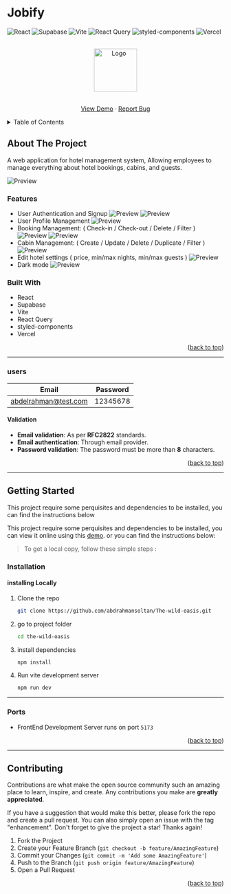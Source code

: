# Jobify

<div id="top"></div>

![React](https://img.shields.io/badge/React-20232A?style=for-the-badge&logo=react&logoColor=61DAFB)
![Supabase](https://img.shields.io/badge/Supabase-181818?style=for-the-badge&logo=supabase&logoColor=white)
![Vite](https://img.shields.io/badge/Vite-B73BFE?style=for-the-badge&logo=vite&logoColor=FFD62E)
![React Query](https://img.shields.io/badge/React_Query-FF4154?style=for-the-badge&logo=React_Query&logoColor=white)
![styled-components](https://img.shields.io/badge/styled--components-DB7093?style=for-the-badge&logo=styled-components&logoColor=white)
![Vercel](https://img.shields.io/badge/Vercel-000000?style=for-the-badge&logo=vercel&logoColor=white)

<!-- PROJECT LOGO -->
<div align="center">
<br>
<a href="https://the-wild-oasis-cbq1b8hzv-abdrahmansoltan.vercel.app/">
    <img src="./public/logo-light.png" alt="Logo" height="100" >
  </a>
<br>
<br>

  <p align="center">
  <a href="https://the-wild-oasis-cbq1b8hzv-abdrahmansoltan.vercel.app/">View Demo</a>
    ·
    <a href="https://github.com/abdrahmansoltan/The-wild-oasis/issues">Report Bug</a>
  </p>
</div>

<!-- TABLE OF CONTENTS -->
<details>
  <summary>Table of Contents</summary>
  <ol>
    <li>
      <a href="#about-the-project">About The Project</a>
      <ul>
        <li><a href="#features">Features</a></li>
        <li><a href="#built-with">Built With</a></li>
        <li><a href="#users">Users</a></li>
      </ul>
    </li>
    <li>
      <a href="#getting-started">Getting Started</a>
      <ul>
        <li><a href="#installation">Installation</a></li>
        <li><a href="#ports">Ports</a></li>
      </ul>
    </li>
    <li><a href="#contributing">Contributing</a></li>
  </ol>
</details>

<!-- ABOUT THE PROJECT -->

## About The Project

A web application for hotel management system, Allowing employees to manage everything about hotel bookings, cabins, and guests.

![Preview](./src/data/preview/1.png)

### Features

- User Authentication and Signup
  ![Preview](./src/data/preview/9.png)
  ![Preview](./src/data/preview/5.png)
- User Profile Management
  ![Preview](./src/data/preview/7.png)
- Booking Management: ( Check-in / Check-out / Delete / Filter )
  ![Preview](./src/data/preview/2.png)
  ![Preview](./src/data/preview/3.png)
- Cabin Management: ( Create / Update / Delete / Duplicate / Filter )
  ![Preview](./src/data/preview/4.png)
- Edit hotel settings ( price, min/max nights, min/max guests )
  ![Preview](./src/data/preview/6.png)
- Dark mode
  ![Preview](./src/data/preview/8.png)

### Built With

- React
- Supabase
- Vite
- React Query
- styled-components
- Vercel

<p align="right">(<a href="#top">back to top</a>)</p>

---

### users

| Email                  | Password |
| ---------------------- | -------- |
| <abdelrahman@test.com> | 12345678 |

#### Validation

- **Email validation**: As per **RFC2822** standards.
- **Email authentication**: Through email provider.
- **Password validation**: The password must be more than **8** characters.

<p align="right">(<a href="#top">back to top</a>)</p>

---

<!-- GETTING STARTED -->

## Getting Started

This project require some perquisites and dependencies to be installed, you can find the instructions below

This project require some perquisites and dependencies to be installed, you can view it online using this [demo](https://the-wild-oasis-cbq1b8hzv-abdrahmansoltan.vercel.app/). or you can find the instructions below:

> To get a local copy, follow these simple steps :

### Installation

#### installing Locally

1. Clone the repo

   ```sh
   git clone https://github.com/abdrahmansoltan/The-wild-oasis.git
   ```

2. go to project folder

   ```sh
   cd the-wild-oasis
   ```

3. install dependencies

   ```bash
   npm install
   ```

4. Run vite development server

   ```sh
   npm run dev
   ```

---

### Ports

- FrontEnd Development Server runs on port `5173`

<p align="right">(<a href="#top">back to top</a>)</p>

---

<!-- CONTRIBUTING -->

## Contributing

Contributions are what make the open source community such an amazing place to learn, inspire, and create. Any contributions you make are **greatly appreciated**.

If you have a suggestion that would make this better, please fork the repo and create a pull request. You can also simply open an issue with the tag "enhancement".
Don't forget to give the project a star! Thanks again!

1. Fork the Project
2. Create your Feature Branch (`git checkout -b feature/AmazingFeature`)
3. Commit your Changes (`git commit -m 'Add some AmazingFeature'`)
4. Push to the Branch (`git push origin feature/AmazingFeature`)
5. Open a Pull Request

<p align="right">(<a href="#top">back to top</a>)</p>
